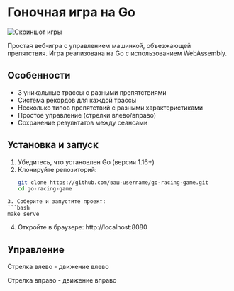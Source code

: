 # Гоночная игра на Go

![Скриншот игры](/assets/images/screenshot.png)

Простая веб-игра с управлением машинкой, объезжающей препятствия. Игра реализована на Go с использованием WebAssembly.

## Особенности

- 3 уникальные трассы с разными препятствиями
- Система рекордов для каждой трассы
- Несколько типов препятствий с разными характеристиками
- Простое управление (стрелки влево/вправо)
- Сохранение результатов между сеансами

## Установка и запуск

1. Убедитесь, что установлен Go (версия 1.16+)
2. Клонируйте репозиторий:
   ```bash
   git clone https://github.com/ваш-username/go-racing-game.git
   cd go-racing-game
```
3. Соберите и запустите проект:
```bash
make serve
```
4. Откройте в браузере: http://localhost:8080

## Управление
Стрелка влево - движение влево

Стрелка вправо - движение вправо
